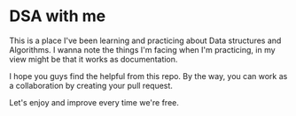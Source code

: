 # DSA with me
This is a place I've been learning and practicing about Data structures and Algorithms. I wanna note the things I'm facing when I'm practicing, in my view might be that it works as documentation.

I hope you guys find the helpful from this repo. By the way, you can work as a collaboration by creating your pull request.

Let's enjoy and improve every time we're free.